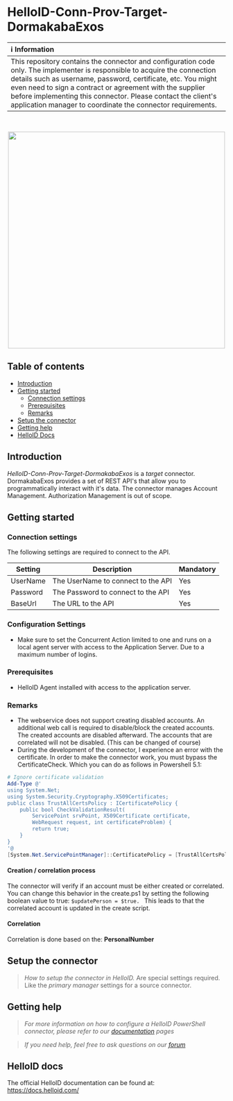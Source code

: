 # HelloID-Conn-Prov-Target-DormakabaExos

| :information_source: Information |
|:---------------------------|
| This repository contains the connector and configuration code only. The implementer is responsible to acquire the connection details such as username, password, certificate, etc. You might even need to sign a contract or agreement with the supplier before implementing this connector. Please contact the client's application manager to coordinate the connector requirements. |

<br />
<p align="center">
  <img src="https://www.tools4ever.nl/connector-logos/dormakaba-logo.png" width="500">
</p> 

## Table of contents

- [Introduction](#Introduction)
- [Getting started](#Getting-started)
  + [Connection settings](#Connection-settings)
  + [Prerequisites](#Prerequisites)
  + [Remarks](#Remarks)
- [Setup the connector](@Setup-The-Connector)
- [Getting help](#Getting-help)
- [HelloID Docs](#HelloID-docs)

## Introduction

_HelloID-Conn-Prov-Target-DormakabaExos_ is a _target_ connector. DormakabaExos provides a set of REST API's that allow you to programmatically interact with it's data. The connector manages Account Management. Authorization Management is out of scope.

## Getting started

### Connection settings

The following settings are required to connect to the API.

| Setting      | Description                        | Mandatory   |
| ------------ | -----------                        | ----------- |
| UserName     | The UserName to connect to the API | Yes         |
| Password     | The Password to connect to the API | Yes         |
| BaseUrl      | The URL to the API                 | Yes         |


### Configuration Settings
- Make sure to set the Concurrent Action limited to one and runs on a local agent server with access to the Application Server. Due to a maximum number of logins.

### Prerequisites
- HelloID Agent installed with access to the application server.

### Remarks
- The webservice does not support creating disabled accounts. An additional web call is required to disable/block the created accounts. The created accounts are disabled afterward. The accounts that are correlated will not be disabled. (This can be changed of course)
- During the development of the connector, I experience an error with the certificate. In order to make the connector work, you must bypass the CertificateCheck. Which you can do as follows in Powershell 5.1:
```PowerShell
# Ignore certificate validation
Add-Type @'
using System.Net;
using System.Security.Cryptography.X509Certificates;
public class TrustAllCertsPolicy : ICertificatePolicy {
    public bool CheckValidationResult(
        ServicePoint srvPoint, X509Certificate certificate,
        WebRequest request, int certificateProblem) {
        return true;
    }
}
'@
[System.Net.ServicePointManager]::CertificatePolicy = [TrustAllCertsPolicy]::new()
```
#### Creation / correlation process
The connector will verify if an account must be either created or correlated. You can change this behavior in the create.ps1 by setting the following boolean value to true: ```$updatePerson = $true. ``` This leads to that the correlated account is updated in the create script.

#### Correlation
Correlation is done based on the: **PersonalNumber**

## Setup the connector

> _How to setup the connector in HelloID._ Are special settings required. Like the _primary manager_ settings for a source connector.

## Getting help

> _For more information on how to configure a HelloID PowerShell connector, please refer to our [documentation](https://docs.helloid.com/hc/en-us/articles/360012558020-Configure-a-custom-PowerShell-target-system) pages_

> _If you need help, feel free to ask questions on our [forum](https://forum.helloid.com)_

## HelloID docs

The official HelloID documentation can be found at: https://docs.helloid.com/
